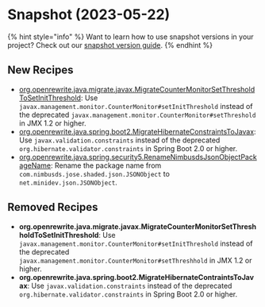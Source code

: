 # Snapshot (2023-05-22)

{% hint style="info" %}
Want to learn how to use snapshot versions in your project? Check out our [snapshot version guide](/reference/snapshot-instructions.md).
{% endhint %}

## New Recipes
* [org.openrewrite.java.migrate.javax.MigrateCounterMonitorSetThresholdToSetInitThreshold](https://docs.openrewrite.org/reference/recipes/java/migrate/javax/migratecountermonitorsetthresholdtosetinitthreshold): Use `javax.management.monitor.CounterMonitor#setInitThreshold` instead of the deprecated `javax.management.monitor.CounterMonitor#setThreshold` in JMX 1.2 or higher. 
* [org.openrewrite.java.spring.boot2.MigrateHibernateConstraintsToJavax](https://docs.openrewrite.org/reference/recipes/java/spring/boot2/migratehibernateconstraintstojavax): Use `javax.validation.constraints` instead of the deprecated `org.hibernate.validator.constraints` in Spring Boot 2.0 or higher. 
* [org.openrewrite.java.spring.security5.RenameNimbusdsJsonObjectPackageName](https://docs.openrewrite.org/reference/recipes/java/spring/security5/renamenimbusdsjsonobjectpackagename): Rename the package name from `com.nimbusds.jose.shaded.json.JSONObject` to `net.minidev.json.JSONObject`. 

## Removed Recipes
* **org.openrewrite.java.migrate.javax.MigrateCounterMonitorSetThreshholdToSetInitThreshold**: Use `javax.management.monitor.CounterMonitor#setInitThreshold` instead of the deprecated `javax.management.monitor.CounterMonitor#setThreshhold` in JMX 1.2 or higher. 
* **org.openrewrite.java.spring.boot2.MigrateHibernateContraintsToJavax**: Use `javax.validation.constraints` instead of the deprecated `org.hibernate.validator.constraints` in Spring Boot 2.0 or higher. 

